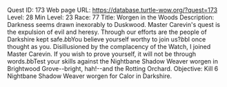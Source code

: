 Quest ID: 173
Web page URL: https://database.turtle-wow.org/?quest=173
Level: 28
Min Level: 23
Race: 77
Title: Worgen in the Woods
Description: Darkness seems drawn inexorably to Duskwood. Master Carevin's quest is the expulsion of evil and heresy. Through our efforts are the people of Darkshire kept safe.$b$bYou believe yourself worthy to join us?$b$bI once thought as you. Disillusioned by the complacency of the Watch, I joined Master Carevin. If you wish to prove yourself, it will not be through words.$b$bTest your skills against the Nightbane Shadow Weaver worgen in Brightwood Grove--bright, hah!--and the Rotting Orchard.
Objective: Kill 6 Nightbane Shadow Weaver worgen for Calor in Darkshire.
